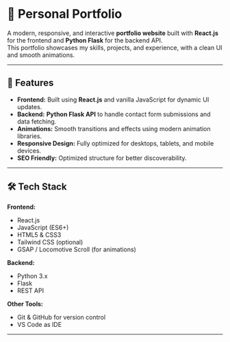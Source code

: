 # 🌟 Personal Portfolio

A modern, responsive, and interactive **portfolio website** built with **React.js** for the frontend and **Python Flask** for the backend API.  
This portfolio showcases my skills, projects, and experience, with a clean UI and smooth animations.

---

## 🚀 Features

- **Frontend:** Built using **React.js** and vanilla JavaScript for dynamic UI updates.
- **Backend:** **Python Flask API** to handle contact form submissions and data fetching.
- **Animations:** Smooth transitions and effects using modern animation libraries.
- **Responsive Design:** Fully optimized for desktops, tablets, and mobile devices.
- **SEO Friendly:** Optimized structure for better discoverability.

---

## 🛠️ Tech Stack

**Frontend:**
- React.js
- JavaScript (ES6+)
- HTML5 & CSS3
- Tailwind CSS (optional)
- GSAP / Locomotive Scroll (for animations)

**Backend:**
- Python 3.x
- Flask
- REST API

**Other Tools:**
- Git & GitHub for version control
- VS Code as IDE

---
